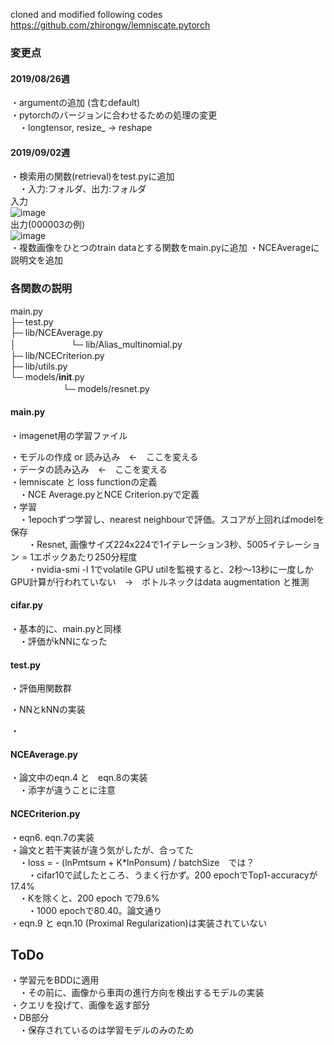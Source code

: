 cloned and modified following codes
https://github.com/zhirongw/lemniscate.pytorch

### 変更点  
#### 2019/08/26週
・argumentの追加 (含むdefault)  
・pytorchのバージョンに合わせるための処理の変更  
　・longtensor, resize_ -> reshape  
 
#### 2019/09/02週
・検索用の関数(retrieval)をtest.pyに追加  
　・入力:フォルダ、出力:フォルダ  
 入力  
 ![image](https://user-images.githubusercontent.com/30098187/64217024-816a1300-cef6-11e9-85a7-fe242cdb7219.png)  
 出力(000003の例)  
 ![image](https://user-images.githubusercontent.com/30098187/64217043-a1013b80-cef6-11e9-8c75-02141156bd40.png)  
・複数画像をひとつのtrain dataとする関数をmain.pyに追加
・NCEAverageに説明文を追加  

### 各関数の説明  

main.py  
├─ test.py  
├─ lib/NCEAverage.py  
│ 　　　　　　└─ lib/Alias_multinomial.py    
├─ lib/NCECriterion.py  
├─ lib/utils.py  
└─ models/__init__.py    
 　　　　　　└─ models/resnet.py
  
#### main.py  
・imagenet用の学習ファイル  
  
・モデルの作成 or 読み込み　←　ここを変える  
・データの読み込み　←　ここを変える  
・lemniscate と loss functionの定義  
　・NCE Average.pyとNCE Criterion.pyで定義  
・学習  
　・1epochずつ学習し、nearest neighbourで評価。スコアが上回ればmodelを保存  
　　・Resnet, 画像サイズ224x224で1イテレーション3秒、5005イテレーション = 1エポックあたり250分程度  
　　・nvidia-smi -l 1でvolatile GPU utilを監視すると、2秒〜13秒に一度しかGPU計算が行われていない　→　ボトルネックはdata augmentation と推測  

#### cifar.py
・基本的に、main.pyと同様  
　・評価がkNNになった  
 
#### test.py
・評価用関数群  
  
・NNとkNNの実装  
  
・
  
#### NCEAverage.py
・論文中のeqn.4 と　eqn.8の実装  
　・添字が違うことに注意  
 
#### NCECriterion.py  
・eqn6. eqn.7の実装  
・論文と若干実装が違う気がしたが、合ってた  
　・loss = - (lnPmtsum + K*lnPonsum) / batchSize　では？  
 　　・cifar10で試したところ、うまく行かず。200 epochでTop1-accuracyが17.4%  
   　・Kを除くと、200 epoch で79.6%  
    　　・1000 epochで80.40。論文通り  
・eqn.9 と eqn.10 (Proximal Regularization)は実装されていない  

## ToDo  
・学習元をBDDに適用  
　・その前に、画像から車両の進行方向を検出するモデルの実装  
・クエリを投げて、画像を返す部分  
・DB部分  
　・保存されているのは学習モデルのみのため  

